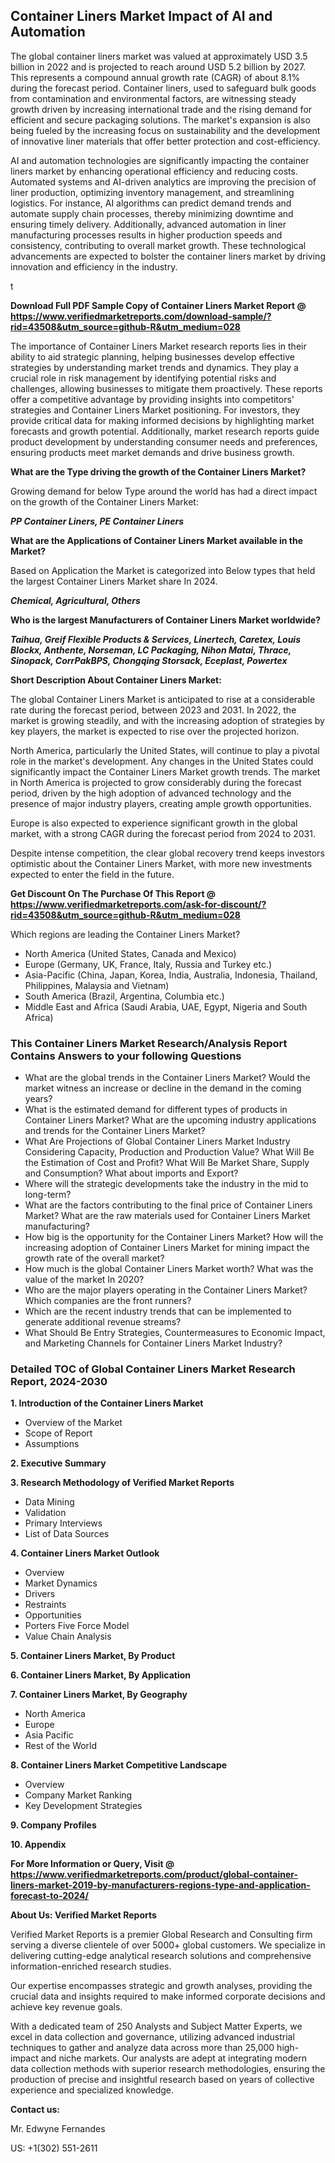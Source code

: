 <h2>Container Liners Market Impact of AI and Automation</h2><p>The global container liners market was valued at approximately USD 3.5 billion in 2022 and is projected to reach around USD 5.2 billion by 2027. This represents a compound annual growth rate (CAGR) of about 8.1% during the forecast period. Container liners, used to safeguard bulk goods from contamination and environmental factors, are witnessing steady growth driven by increasing international trade and the rising demand for efficient and secure packaging solutions. The market's expansion is also being fueled by the increasing focus on sustainability and the development of innovative liner materials that offer better protection and cost-efficiency.</p><p>AI and automation technologies are significantly impacting the container liners market by enhancing operational efficiency and reducing costs. Automated systems and AI-driven analytics are improving the precision of liner production, optimizing inventory management, and streamlining logistics. For instance, AI algorithms can predict demand trends and automate supply chain processes, thereby minimizing downtime and ensuring timely delivery. Additionally, advanced automation in liner manufacturing processes results in higher production speeds and consistency, contributing to overall market growth. These technological advancements are expected to bolster the container liners market by driving innovation and efficiency in the industry.</p>t</p><p id="" class=""><strong>Download Full PDF Sample Copy of Container Liners Market Report @ <a href="https://www.verifiedmarketreports.com/download-sample/?rid=43508&utm_source=github-R&utm_medium=028" target="_blank">https://www.verifiedmarketreports.com/download-sample/?rid=43508&utm_source=github-R&utm_medium=028</a></strong></p><p>The importance of&nbsp;Container Liners Market research reports lies in their ability to aid strategic planning, helping businesses develop effective strategies by understanding market trends and dynamics. They play a crucial role in risk management by identifying potential risks and challenges, allowing businesses to mitigate them proactively. These reports offer a competitive advantage by providing insights into competitors' strategies and Container Liners Market positioning. For investors, they provide critical data for making informed decisions by highlighting market forecasts and growth potential. Additionally, market research reports guide product development by understanding consumer needs and preferences, ensuring products meet market demands and drive business growth.</p><p><strong>What are the&nbsp;Type driving the growth of the Container Liners Market?</strong></p><p id="" class="">Growing demand for below Type around the world has had a direct impact on the growth of the Container Liners Market:</p><em><strong>PP Container Liners, PE Container Liners</strong></em></p><strong>What are the&nbsp;Applications&nbsp;of Container Liners Market available in the Market?</strong></p><p id="" class="">Based on Application the Market is categorized into Below types that held the largest Container Liners Market share In 2024.</p><em><strong>Chemical, Agricultural, Others</strong></em></p><strong>Who is the largest Manufacturers of Container Liners Market worldwide?</strong></p><p><em><strong>Taihua, Greif Flexible Products & Services, Linertech, Caretex, Louis Blockx, Anthente, Norseman, LC Packaging, Nihon Matai, Thrace, Sinopack, CorrPakBPS, Chongqing Storsack, Eceplast, Powertex</strong></em></p><p id="" class=""><strong>Short Description About Container Liners Market:</strong></p><p>The global Container Liners Market is anticipated to rise at a considerable rate during the forecast period, between 2023 and 2031. In 2022, the market is growing steadily, and with the increasing adoption of strategies by key players, the market is expected to rise over the projected horizon.</p><p>North America, particularly the United States, will continue to play a pivotal role in the market's development. Any changes in the United States could significantly impact the Container Liners Market growth trends. The market in North America is projected to grow considerably during the forecast period, driven by the high adoption of advanced technology and the presence of major industry players, creating ample growth opportunities.</p><p>Europe is also expected to experience significant growth in the global market, with a strong CAGR during the forecast period from 2024 to 2031.</p><p>Despite intense competition, the clear global recovery trend keeps investors optimistic about the Container Liners Market, with more new investments expected to enter the field in the future.</p><p id="" class=""><strong>Get Discount On The Purchase Of This Report @ <a href="https://www.verifiedmarketreports.com/ask-for-discount/?rid=43508&utm_source=github-R&utm_medium=028" target="_blank">https://www.verifiedmarketreports.com/ask-for-discount/?rid=43508&utm_source=github-R&utm_medium=028</a></strong></p>Which regions are leading the Container Liners Market?</p><ul><li>North America (United States, Canada and Mexico)</li><li>Europe (Germany, UK, France, Italy, Russia and Turkey etc.)</li><li>Asia-Pacific (China, Japan, Korea, India, Australia, Indonesia, Thailand, Philippines, Malaysia and Vietnam)</li><li>South America (Brazil, Argentina, Columbia etc.)</li><li>Middle East and Africa (Saudi Arabia, UAE, Egypt, Nigeria and South Africa)</li></ul><h3 id="" class="">This Container Liners Market Research/Analysis Report Contains Answers to your following Questions</h3><ul><li>What are the global trends in the Container Liners Market? Would the market witness an increase or decline in the demand in the coming years?</li><li>What is the estimated demand for different types of products in Container Liners Market? What are the upcoming industry applications and trends for the Container Liners Market?</li><li>What Are Projections of Global Container Liners Market Industry Considering Capacity, Production and Production Value? What Will Be the Estimation of Cost and Profit? What Will Be Market Share, Supply and Consumption? What about imports and Export?</li><li>Where will the strategic developments take the industry in the mid to long-term?</li><li>What are the factors contributing to the final price of Container Liners Market? What are the raw materials used for Container Liners Market manufacturing?</li><li>How big is the opportunity for the Container Liners Market? How will the increasing adoption of Container Liners Market for mining impact the growth rate of the overall market?</li><li>How much is the global Container Liners Market worth? What was the value of the market In 2020?</li><li>Who are the major players operating in the Container Liners Market? Which companies are the front runners?</li><li>Which are the recent industry trends that can be implemented to generate additional revenue streams?</li><li>What Should Be Entry Strategies, Countermeasures to Economic Impact, and Marketing Channels for Container Liners Market Industry?</li></ul><h3 id="" class="">Detailed TOC of Global Container Liners Market Research Report, 2024-2030</h3><p id="" class=""><strong>1. Introduction of the Container Liners Market</strong></p><ul><li>Overview of the Market</li><li>Scope of Report</li><li>Assumptions</li></ul><p id="" class=""><strong>2. Executive Summary</strong></p><p id="" class=""><strong>3. Research Methodology of Verified Market Reports</strong></p><ul><li>Data Mining</li><li>Validation</li><li>Primary Interviews</li><li>List of Data Sources</li></ul><p id="" class=""><strong>4. Container Liners Market Outlook</strong></p><ul><li>Overview</li><li>Market Dynamics</li><li>Drivers</li><li>Restraints</li><li>Opportunities</li><li>Porters Five Force Model</li><li>Value Chain Analysis</li></ul><p id="" class=""><strong>5. Container Liners Market, By Product</strong></p><p id="" class=""><strong>6. Container Liners Market, By Application</strong></p><p id="" class=""><strong>7. Container Liners Market, By Geography</strong></p><ul><li>North America</li><li>Europe</li><li>Asia Pacific</li><li>Rest of the World</li></ul><p id="" class=""><strong>8. Container Liners Market Competitive Landscape</strong></p><ul><li>Overview</li><li>Company Market Ranking</li><li>Key Development Strategies</li></ul><p id="" class=""><strong>9. Company Profiles</strong></p><p id="" class=""><strong>10. Appendix</strong></p><p id="" class=""><strong>For More Information or Query, Visit @ <a href="https://www.verifiedmarketreports.com/product/global-container-liners-market-2019-by-manufacturers-regions-type-and-application-forecast-to-2024/" target="_blank">https://www.verifiedmarketreports.com/product/global-container-liners-market-2019-by-manufacturers-regions-type-and-application-forecast-to-2024/</a></strong></p><p id="" class=""><strong>About Us: Verified Market Reports</strong></p><p id="" class="">Verified Market Reports is a premier Global Research and Consulting firm serving a diverse clientele of over 5000+ global customers. We specialize in delivering cutting-edge analytical research solutions and comprehensive information-enriched research studies.</p><p id="" class="">Our expertise encompasses strategic and growth analyses, providing the crucial data and insights required to make informed corporate decisions and achieve key revenue goals.</p><p id="" class="">With a dedicated team of 250 Analysts and Subject Matter Experts, we excel in data collection and governance, utilizing advanced industrial techniques to gather and analyze data across more than 25,000 high-impact and niche markets. Our analysts are adept at integrating modern data collection methods with superior research methodologies, ensuring the production of precise and insightful research based on years of collective experience and specialized knowledge.</p><p id="" class=""><strong>Contact us:</strong></p><p id="" class="">Mr. Edwyne Fernandes</p><p id="" class="">US: +1(302) 551-2611</p>